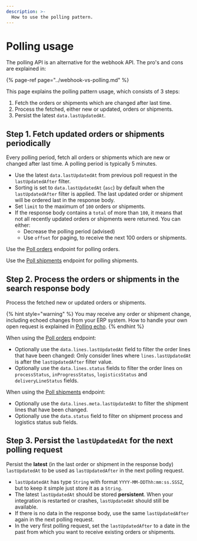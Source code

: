 ```yaml
---
description: >-
  How to use the polling pattern.
---
```


# Polling usage

The polling API is an alternative for the webhook API. The pro's and cons are explained in:

{% page-ref page="../webhook-vs-polling.md" %}

This page explains the polling pattern usage, which consists of 3 steps:

1. Fetch the orders or shipments which are changed after last time.
2. Process the fetched, either new or updated, orders or shipments.
3. Persist the latest `data.lastUpdatedAt`.

## Step 1. Fetch updated orders or shipments periodically

Every polling period, fetch all orders or shipments which are new or changed after last time. A polling period is typically 5 minutes.

* Use the latest `data.lastUpdatedAt` from previous poll request in the `lastUpdatedAfter` filter.
* Sorting is set to `data.lastUpdatedAt` (`asc`) by default when the `lastUpdatedAfter` filter is applied. The last updated order or shipment will be ordered last in the response body.
* Set `limit` to the maximum of `100` orders or shipments.
* If the response body contains a `total` of more than `100`, it means that not all recently updated orders or shipments were returned. You can either:
  * Decrease the polling period (advised)
  * Use `offset` for paging, to receive the next 100 orders or shipments.

Use the [Poll orders](https://swagger-ui.accp.tradecloud1.com/?url=https://api.accp.tradecloud1.com/v2/order-search/specs.yaml#/order-search/pollOrdersRoute) endpoint for polling orders.

Use the [Poll shipments](https://swagger-ui.accp.tradecloud1.com/?url=https://api.accp.tradecloud1.com/v2/shipment/specs.yaml#/shipment/pollShipmentsRoute) endpoint for polling shipments.

## Step 2. Process the orders or shipments in the search response body

Process the fetched new or updated orders or shipments.

{% hint style="warning" %}
You may receive any order or shipment change, including echoed changes from your ERP system. How to handle your own open request is explained in [Polling echo](echo.md).
{% endhint %}

When using the [Poll orders](https://swagger-ui.accp.tradecloud1.com/?url=https://api.accp.tradecloud1.com/v2/order-search/specs.yaml#/order-search/pollOrdersRoute) endpoint:

* Optionally use the `data.lines.lastUpdatedAt` field to filter the order lines that have been changed: Only consider lines where `lines.lastUpdatedAt` is after the `lastUpdatedAfter` filter value.
* Optionally use the `data.lines.status` fields to filter the order lines on `processStatus`, `inProgressStatus`, `logisticsStatus` and `deliveryLineStatus` fields.

When using the [Poll shipments](https://swagger-ui.accp.tradecloud1.com/?url=https://api.accp.tradecloud1.com/v2/shipment/specs.yaml#/shipment/pollShipmentsRoute) endpoint:

* Optionally use the `data.lines.meta.lastUpdatedAt` to filter the shipment lines that have been changed.
* Optionally use the `data.status` field to filter on shipment process and logistics status sub fields.

## Step 3. Persist the `lastUpdatedAt` for the next polling request

Persist the **latest** \(in the last order or shipment in the response body\) `lastUpdatedAt` to be used as `lastUpdatedAfter` in the next polling request.

* `lastUpdatedAt` has type `String` with format `YYYY-MM-DDThh:mm:ss.SSSZ`, but to keep it simple just store it as a `String`.
* The latest `lastUpdatedAt` should be stored **persistent**. When your integration is restarted or crashes, `lastUpdatedAt` should still be available.
* If there is no data in the response body, use the same `lastUpdatedAfter` again in the next polling request.
* In the very first polling request, set the `lastUpdatedAfter` to a date in the past from which you want to receive existing orders or shipments.
